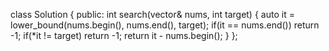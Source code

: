 class Solution {
public:
    int search(vector<int>& nums, int target) {
        auto it = lower_bound(nums.begin(), nums.end(), target);
        if(it == nums.end())
            return -1;
        if(*it != target)
            return -1;
        return it - nums.begin();
    }
};
